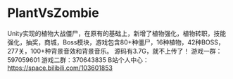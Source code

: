 # PlantVsZombie
Unity实现的植物大战僵尸，在原有的基础上，新增了植物强化，植物转职，技能强化，抽奖，商城，Boss模块，游戏包含80+种僵尸，16种植物，42种BOSS，277关，100+种背景音效和背景音乐。
源码有3.7G，就不上传了！ 
游戏一群：597059601
游戏二群：370643835 
B站个人中心：https://space.bilibili.com/103601853
